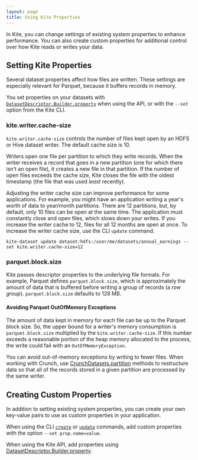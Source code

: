 ```yaml
---
layout: page
title: Using Kite Properties
---
```


In Kite, you can change settings of existing system properties to enhance performance. You can also create custom properties for additional control over how Kite reads or writes your data.

## Setting Kite Properties

Several dataset properties affect how files are written. These settings are especially relevant for Parquet, because it buffers records in memory. 

You set properties on your datasets with [`DatasetDescriptor.Builder.property`][dataset-descriptor-builder] when using the API, or with the `--set` option from the Kite CLI.

### kite.writer.cache-size

`kite.writer.cache-size` controls the number of files kept open by an HDFS or Hive dataset writer. The default cache size is 10.

Writers open one file per partition to which they write records. When the writer receives a record that goes in a new partition (one for which there isn't an open file), it creates a new file in that partition. If the number of open files exceeds the cache size, Kite closes the file with the oldest timestamp (the file that was used _least_ recently).

Adjusting the writer cache size can improve performance for some applications. For example, you might have an application writing a year's worth of data to year/month partitions. There are 12 partitions, but, by default, only 10 files can be open at the same time. The application must constantly close and open files, which slows down your writes. If you increase the writer cache to 12, files for all 12 months are open at once. To increase the writer cache size, use the CLI `update` command.

```
kite-dataset update dataset:hdfs:/user/me/datasets/annual_earnings --set kite.writer.cache-size=12
```

### parquet.block.size

Kite passes descriptor properties to the underlying file formats. For example, Parquet defines `parquet.block.size`, which is approximately the amount of data that is buffered before writing a group of records (a _row group_). `parquet.block.size` defaults to 128 MB.

#### Avoiding Parquet OutOfMemory Exceptions

The amount of data kept in memory for each file can be up to the Parquet block size. So, the upper bound for a writer's memory consumption is `parquet.block.size` multiplied by the `kite.writer.cache-size`. If this number  exceeds a reasonable portion of the heap memory allocated to the process, the write could fail with an `OutOfMemoryException`.

You can avoid out-of-memory exceptions by writing to fewer files. When working with Crunch, use [CrunchDatasets.partition][cd-partition] methods to restructure data so that all of the records stored in a given partition are processed by the same writer.

[cd-partition]:{{site.baseurl}}/apidocs/org/kitesdk/data/crunch/CrunchDatasets.html#partition(org.apache.crunch.PCollection,%20org.kitesdk.data.Dataset)

## Creating Custom Properties

In addition to setting existing system properties, you can create your own key-value pairs to use as custom properties in your application.

When using the  CLI [`create`][cli-reference-create] or [`update`][cli-reference-update] commands, add custom properties with the option `--set prop.name=value`.

When using the Kite API, add properties using [DatasetDescriptor.Builder.property][dataset-descriptor-builder].

[cli-reference-create]:{{site.baseurl}}/cli-reference.html#create
[cli-reference-update]:{{site.baseurl}}/cli-reference.html#update
[dataset-descriptor-builder]:{{site.baseurl}}/apidocs/org/kitesdk/data/DatasetDescriptor.Builder.html#property(java.lang.String,%20java.lang.String)